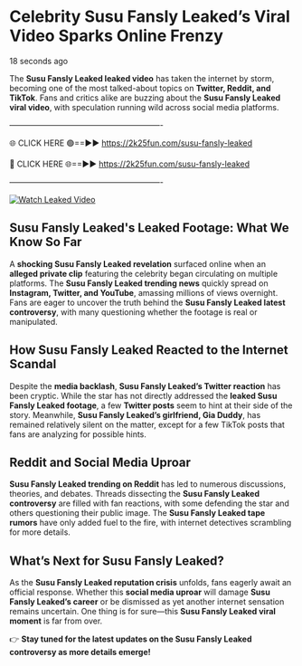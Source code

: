 # Celebrity Susu Fansly Leaked’s Viral Video Sparks Online Frenzy

18 seconds ago

The **Susu Fansly Leaked leaked video** has taken the internet by storm, becoming one of the most talked-about topics on **Twitter, Reddit, and TikTok**. Fans and critics alike are buzzing about the **Susu Fansly Leaked viral video**, with speculation running wild across social media platforms.

———————————————————-

🌐 CLICK HERE 🟢==►► https://2k25fun.com/susu-fansly-leaked

🔴 CLICK HERE 🌐==►► https://2k25fun.com/susu-fansly-leaked

———————————————————-

[![Watch Leaked Video](https://miro.medium.com/v2/resize:fit:828/format:webp/1*cilzJN44JGOrTw9NJCrNHA.gif "Watch Leaked Video")](https://2k25fun.com/susu-fansly-leaked)

## **Susu Fansly Leaked's Leaked Footage: What We Know So Far**  
A **shocking Susu Fansly Leaked revelation** surfaced online when an **alleged private clip** featuring the celebrity began circulating on multiple platforms. The **Susu Fansly Leaked trending news** quickly spread on **Instagram, Twitter, and YouTube**, amassing millions of views overnight. Fans are eager to uncover the truth behind the **Susu Fansly Leaked latest controversy**, with many questioning whether the footage is real or manipulated.  

## **How Susu Fansly Leaked Reacted to the Internet Scandal**  
Despite the **media backlash**, **Susu Fansly Leaked’s Twitter reaction** has been cryptic. While the star has not directly addressed the **leaked Susu Fansly Leaked footage**, a few **Twitter posts** seem to hint at their side of the story. Meanwhile, **Susu Fansly Leaked’s girlfriend, Gia Duddy**, has remained relatively silent on the matter, except for a few TikTok posts that fans are analyzing for possible hints.  

## **Reddit and Social Media Uproar**  
**Susu Fansly Leaked trending on Reddit** has led to numerous discussions, theories, and debates. Threads dissecting the **Susu Fansly Leaked controversy** are filled with fan reactions, with some defending the star and others questioning their public image. The **Susu Fansly Leaked tape rumors** have only added fuel to the fire, with internet detectives scrambling for more details.  

## **What’s Next for Susu Fansly Leaked?**  
As the **Susu Fansly Leaked reputation crisis** unfolds, fans eagerly await an official response. Whether this **social media uproar** will damage **Susu Fansly Leaked’s career** or be dismissed as yet another internet sensation remains uncertain. One thing is for sure—this **Susu Fansly Leaked viral moment** is far from over.  

👉 **Stay tuned for the latest updates on the Susu Fansly Leaked controversy as more details emerge!**  